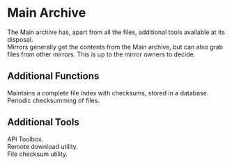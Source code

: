 # Main Archive
The Main archive has, apart from all the files, additional tools available at its disposal.  
Mirrors generally get the contents from the Main archive, but can also grab files from other mirrors. This is up to the mirror owners to decide.

## Additional Functions
Maintains a complete file index with checksums, stored in a database.  
Periodic checksumming of files.  

## Additional Tools
API Toolbox.  
Remote download utility.  
File checksum utility.
